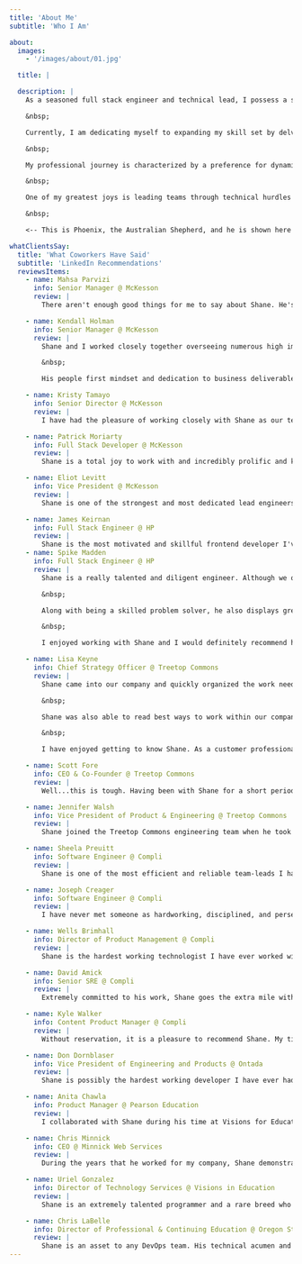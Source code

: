 ```yaml
---
title: 'About Me'
subtitle: 'Who I Am'

about:
  images:
    - '/images/about/01.jpg'

  title: |

  description: |
    As a seasoned full stack engineer and technical lead, I possess a strong affinity for JavaScript utilizing Typescript within the React and Node ecosystems. My expertise extends to frameworks and libraries such as Zustand, Redux/RTK, React Query, Apollo, NextJS, and Astro, as well as technologies like Express, GraphQL, NestJS, DrizzleORM, Postgres, and MongoDB. I am adept at navigating containerized environments using Docker and Kubernetes atop AWS or Azure infrastructure.

    &nbsp;

    Currently, I am dedicating myself to expanding my skill set by delving into Go programming through Educative.io, enhancing my proficiency in managing the full stack.

    &nbsp;

    My professional journey is characterized by a preference for dynamic environments where I can apply my knowledge to drive meaningful change. While my experience spans various sectors, I have developed a deep passion for healthcare and education due to their potential for innovation and advancement. My aim is to contribute significantly to these areas, effecting positive change where it is most impactful.

    &nbsp;

    One of my greatest joys is leading teams through technical hurdles and guiding them to success. I prioritize mentorship, drawing from the invaluable support I've received in my own career. I believe in cultivating a culture of growth and collaboration, ensuring that every team member has the opportunity to flourish.

    &nbsp;

    <-- This is Phoenix, the Australian Shepherd, and he is shown here to add some life and let you know that he runs the household...

whatClientsSay:
  title: 'What Coworkers Have Said'
  subtitle: 'LinkedIn Recommendations'
  reviewsItems:
    - name: Mahsa Parvizi
      info: Senior Manager @ McKesson
      review: |
        There aren't enough good things for me to say about Shane. He's an exemplary developer, architect, colleague, and friend. His passion for his work is evident in the quality of the work that he produces and his unwavering dedication to the people and teams he supports and collaborates with. In my time working with Shane, he not only helped produce new tools from scratch to alleviate significant inefficiencies in our tooling, but also advocated and spoke up for the teams effected so their concerns would be heard and addressed from the top-down. He did not sleep until he helped everyone in the process. I feel incredibly fortunate for being given the opportunity to work with Shane, and know that my sentiments will be shared with whomever is lucky enough to work with him next.

    - name: Kendall Holman
      info: Senior Manager @ McKesson
      review: |
        Shane and I worked closely together overseeing numerous high impact, high priority projects over the last few years. His attention to detail, SME knowledge, and his commitment to excellence are only some of the many qualities he possesses.  

        &nbsp;

        His people first mindset and dedication to business deliverables is unmatched. He delivers on every commitment and goes above and beyond in everything he does - he’s an invaluable asset to any company and I am honored to have had to opportunity to learn beside him.

    - name: Kristy Tamayo
      info: Senior Director @ McKesson
      review: |
        I have had the pleasure of working closely with Shane as our team’s lead architect, and I cannot recommend him highly enough. His passion for his craft is contagious, infusing our team with energy and drive. Beyond his impressive technical skills, Shane stands out for his unwavering dedication to our collective success. What truly sets him apart is his kindness and patience, traits that have fostered a truly supportive and inclusive atmosphere within our team. Even in his own free time, Shane generously offered his expertise to tackle challenges head-on. It’s been a privilege to collaborate with him, and I am confident that anyone fortunate enough to work with Shane will witness firsthand his exceptional talent and character.

    - name: Patrick Moriarty
      info: Full Stack Developer @ McKesson
      review: |
        Shane is a total joy to work with and incredibly prolific and knowledgeable. He made a big impact before I joined (I see his name everywhere in source control) and after I joined he moved on to make a huge impact on our content team. Not only that, but he's generous with his time, reasonable and very funny!

    - name: Eliot Levitt
      info: Vice President @ McKesson
      review: |
        Shane is one of the strongest and most dedicated lead engineers and lead architects I have ever met. He is a talented front-end and back-end developer and design architects of both large-scale and small scale systems. Outside of his technical talents, he stands by his team and is guided not only by an undeterred commitment to understanding and solving for every problem he faces, but by an unwavering dedication to mission. Shane is the kind of employee, co-worker, friend, engineer, and leader who not only delivers on his own commitments but makes every team he works with stronger, more hopeful, and more purposeful for his being there. He will be an asset to any organization.

    - name: James Keirnan
      info: Full Stack Engineer @ HP
      review: |
        Shane is the most motivated and skillful frontend developer I've ever had the pleasure of working with. His ability to take extremely challenging problems in stride, and to orchestrate team members to accomplish goals in a tactful manner is invaluable to any team he's with. Shane's ability to communicate with everyone involved in a software project (stakeholders, other teams, senior and new developers), and his need to seek understanding made working with him fun, informative, and focused. I highly recommend him for any software development position - he will definitely exceed all expectations.
    - name: Spike Madden
      info: Full Stack Engineer @ HP
      review: |
        Shane is a really talented and diligent engineer. Although we only got to work for a short amount of time at HP, I was able to pick up on a lot of React fundamentals with his guidance. 

        &nbsp;

        Along with being a skilled problem solver, he also displays great leadership skills. Within weeks of joining, Shane established himself as a crucial technical lead for the frontend and led a massive refactor effort in modernizing an older React application.

        &nbsp;

        I enjoyed working with Shane and I would definitely recommend him for any software engineering position.

    - name: Lisa Keyne
      info: Chief Strategy Officer @ Treetop Commons
      review: |
        Shane came into our company and quickly organized the work needed to ensure customers had a good, reliable SSO connection. This work was new for our team, and the institutions with which we work have various strategies/platforms. Shane not only works hard to determine what is needed to connect with an institution, but he also provides assistance to those institutions that may not fully understand the process/requirements. He ensures there is good communication throughout the process, answers questions quickly -- and in an efficient, pointed way. 

        &nbsp;

        Shane was also able to read best ways to work within our company to lend support where needed. I enjoyed watching how he came in, observed how things were done, and then jumped in with his invaluable contributions. He organized the work in a way that ensured everyone on the team knew the status of a project at any point, and that we could easily communicate with customers in case of a security incident. This organization will live beyond his time with our company!

        &nbsp;

        I have enjoyed getting to know Shane. As a customer professional from a non-technical world, having Shane on the team gives me confidence that our customers are having technical issues addressed in a professional, timely and helpful way. Shane is collegial, supportive, and willing to do whatever it takes to support those customers, and other members of the team. I appreciated a comment he made when we interviewed him. If he doesn't know the answer, he will search until he finds it -- the question/problem is the challenge he enjoys pursuing. I see that at work in our company, to our benefit. A consummate problem solver, Shane is also a professional, supportive teammate.

    - name: Scott Fore
      info: CEO & Co-Founder @ Treetop Commons
      review: |
        Well...this is tough. Having been with Shane for a short period of time, due to an entire development team layoff, I can only say that he has been an extremely valuable addition to our team. Through no fault of his own our company has been completely reorganized. Shane's position was incredibly represented by this young man. He was an integral part to our development team and fit our culture very well. It is a shame I will no longer be able to take advantage of his wit and his talent. He added an exceptional layer of expertise to our stack. If there is anything I can do to further his advancement I would be most honored to do so. Feel free to contact me and please consider Shane when looking for someone who is not only a tremendous individual, but a great source of technical knowledge, when technical knowledge is required.

    - name: Jennifer Walsh
      info: Vice President of Product & Engineering @ Treetop Commons
      review: |
        Shane joined the Treetop Commons engineering team when he took on a completely new and challengingly complex role of Identity Access Management engineer. His hard work ethic and diligent focus quickly had him navigating the cluttered and obscure identity management and SSO paths that had been sporadically set in the past. In just a month, he was working to clear them up, make more secure and efficient connections, and help all of us - engineers and customers - be more confident and satisfied with our products. Shane also served as point engineer, working directly with our large higher education clients and their IT departments, to integrate our product with their external SSO systems. Customers trusted him and his attentive responses and solutions. Shane’s energy, humor, and curiosity will be sorely missed at Treetop. I highly recommend him to any team driven to forging solutions and serving their customers.

    - name: Sheela Preuitt
      info: Software Engineer @ Compli
      review: |
        Shane is one of the most efficient and reliable team-leads I have worked with. Not only is he decisive and dynamic, he sets a high bar and delivers results. I was impressed with his ability to constantly learn and expand his skill set to contribute effectively to the team. And, of course, his down-to-earth attitude and commitment to get the job done! I have no doubt that Shane will be a valuable asset to any team requiring a member with a “can-do” attitude!

    - name: Joseph Creager
      info: Software Engineer @ Compli
      review: |
        I have never met someone as hardworking, disciplined, and perseverant as Shane. Shane is always willing to take on the most challenging tasks. He salvaged some of our product's most important features when others said it could not be done. It was a great pleasure to work with Shane. We would have been lost without him. I will gladly work with Shane again and I hope we cross paths again in the future.

    - name: Wells Brimhall
      info: Director of Product Management @ Compli
      review: |
        Shane is the hardest working technologist I have ever worked with. He was both the technical lead for our engineering team as well as our senior back-end developer. Our system had its share of growing pains — and I would often find Shane (voluntarily) working late into the night and on weekends to make sure that the system was up and running. He was always willing to do whatever it took to make sure we were always delivering value to our customers. I would welcome the opportunity to work with Shane again!

    - name: David Amick
      info: Senior SRE @ Compli
      review: |
        Extremely committed to his work, Shane goes the extra mile with long hours, hard work, and a drive to fulfill business needs expediently. He's great at turning highly complex business problems into accomplish-able tasks, and seeing them through to solid solutions. Shane is always finding excellent ways to do things, works effortlessly across the entire stack, and always hits his mark. On top of that, he’s a great guy and a joy to work with, anyone would be lucky to have him!

    - name: Kyle Walker
      info: Content Product Manager @ Compli
      review: |
        Without reservation, it is a pleasure to recommend Shane. My time working with Shane was limited, but in that time I realized just how skilled he is. His ability to look at requirements and assess the true nature of those requirements is admirable, but what sets Shane apart is his ability to deliver on those requirements and exceed expectations.

    - name: Don Dornblaser
      info: Vice President of Engineering and Products @ Ontada
      review: |
        Shane is possibly the hardest working developer I have ever had the pleasure to manage. His drive for results, and dedication to our company and team are beyond impressive. He is a proficient PHP developer who has made a profound impact on the quality of our code, and the efficiency of our development workflow. He also maintains a strong customer focus, and is quick to volunteer when there’s work to be done to make our customers happy.

    - name: Anita Chawla
      info: Product Manager @ Pearson Education
      review: |
        I collaborated with Shane during his time at Visions for Education when they were building their business model around GradPoint. I was impressed with his professionalism and engineering creativity. I observed him to complete difficult projects where he used multiple techniques, programming languages, and different web technologies, always keeping abreast of latest technology trends. He is able to navigate easily between technical and business domains while always being focused on solutions and user experience. He is a team player, gets along very easily with his colleagues, and is very personable. He would be an asset to any organization and has my deep professional respect.

    - name: Chris Minnick
      info: CEO @ Minnick Web Services
      review: |
        During the years that he worked for my company, Shane demonstrated great skill as a programmer and a keen ability to manage projects, solve problems, learn new skills, and communicate effectively with clients. Just as importantly, he was a pleasure to work with and was a dependable and invaluable member of the team.

    - name: Uriel Gonzalez
      info: Director of Technology Services @ Visions in Education
      review: |
        Shane is an extremely talented programmer and a rare breed who lives and breathes code. During his time working with Visions in Education, Shane was the lead developer to help us integrate our home grown Student Information System Launchpad to Pearson's Gradpoint product using DLAP, PHP, and SAML technologies. I would highly recommend Shane as a top coder who is fearless when taking on new technologies head on.

    - name: Chris LaBelle
      info: Director of Professional & Continuing Education @ Oregon State University
      review: |
        Shane is an asset to any DevOps team. His technical acumen and professional commitment are both impressive. During his time at OSU, he was able to support our unit with an enterprise-level identity management initiative while also improving our unit's back-end technical infrastructure. In addition to his technical contributions, Shane was a trusted member of my leadership team whose input had significant influence on our day-to-day operations.
---
```

